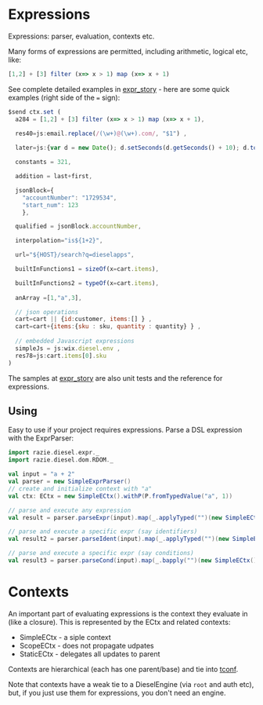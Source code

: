 # Expressions

Expressions: parser, evaluation, contexts etc.

Many forms of expressions are permitted, including arithmetic, logical etc, like:

```js
[1,2] + [3] filter (x=> x > 1) map (x=> x + 1) 
```

See complete detailed examples in [expr_story](http://specs.razie.com/wiki/Story:expr_story/dualView) - here are some 
quick examples (right side of the `=` sign):

```js
$send ctx.set (
  a284 = [1,2] + [3] filter (x=> x > 1) map (x=> x + 1),

  res40=js:email.replace(/(\w+)@(\w+).com/, "$1") ,
  
  later=js:{var d = new Date(); d.setSeconds(d.getSeconds() + 10); d.toISOString();} ,

  constants = 321, 

  addition = last+first,

  jsonBlock={
    "accountNumber": "1729534",
    "start_num": 123
	},

  qualified = jsonBlock.accountNumber,

  interpolation="is${1+2}",

  url="${HOST}/search?q=dieselapps",

  builtInFunctions1 = sizeOf(x=cart.items),

  builtInFunctions2 = typeOf(x=cart.items),
  
  anArray =[1,"a",3],

  // json operations
  cart=cart || {id:customer, items:[] } ,
  cart=cart+{items:{sku : sku, quantity : quantity} } ,
  
  // embedded Javascript expressions
  simpleJs = js:wix.diesel.env ,
  res78=js:cart.items[0].sku 
)

```

The samples at [expr_story](http://specs.razie.com/wiki/Story:expr_story/dualView) are also unit tests and the reference for expressions.

## Using

Easy to use if your project requires expressions. Parse a DSL expression with the ExprParser:

```scala
import razie.diesel.expr._
import razie.diesel.dom.RDOM._

val input = "a + 2"
val parser = new SimpleExprParser()
// create and initialize context with "a"
val ctx: ECtx = new SimpleECtx().withP(P.fromTypedValue("a", 1))

// parse and execute any expression
val result = parser.parseExpr(input).map(_.applyTyped("")(new SimpleECtx()))

// parse and execute a specific expr (say identifiers)
val result2 = parser.parseIdent(input).map(_.applyTyped("")(new SimpleECtx()))

// parse and execute a specific expr (say conditions)
val result3 = parser.parseCond(input).map(_.bapply("")(new SimpleECtx()))
```

# Contexts

An important part of evaluating expressions is the context they evaluate in (like a closure). This
is represented by the ECtx and related contexts:
- SimpleECtx - a siple context
- ScopeECtx - does not propagate udpates
- StaticECtx - delegates all updates to parent

Contexts are hierarchical (each has one parent/base) and tie into [tconf](tconf).

Note that contexts have a weak tie to a DieselEngine (via `root` and auth etc), but, if you just use them for 
expressions, you don't need an engine.

